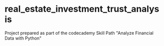 # real_estate_investment_trust_analysis
Project prepared as part of the codecademy Skill Path "Analyze Financial Data with Python"
 
